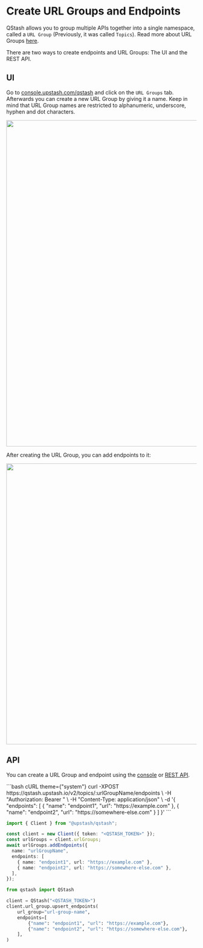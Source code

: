 # Create URL Groups and Endpoints

QStash allows you to group multiple APIs together into a single namespace,
called a `URL Group` (Previously, it was called `Topics`).
Read more about URL Groups [here](/qstash/features/url-groups).

There are two ways to create endpoints and URL Groups: The UI and the REST API.

## UI

Go to [console.upstash.com/qstash](https://console.upstash.com/qstash) and click
on the `URL Groups` tab. Afterwards you can create a new URL Group by giving it a name.
Keep in mind that URL Group names are restricted to alphanumeric, underscore, hyphen
and dot characters.

<img src="https://mintcdn.com/upstash/V1WwT580M-elE8rq/img/qstash/create_topic.png?fit=max&auto=format&n=V1WwT580M-elE8rq&q=85&s=68c281bd86e518fce7f6018d6a38160b" alt="" data-og-width="1996" width="1996" data-og-height="864" height="864" data-path="img/qstash/create_topic.png" data-optimize="true" data-opv="3" srcset="https://mintcdn.com/upstash/V1WwT580M-elE8rq/img/qstash/create_topic.png?w=280&fit=max&auto=format&n=V1WwT580M-elE8rq&q=85&s=908f1973fd926d6172c75d854193a385 280w, https://mintcdn.com/upstash/V1WwT580M-elE8rq/img/qstash/create_topic.png?w=560&fit=max&auto=format&n=V1WwT580M-elE8rq&q=85&s=80665304d01412bbf0ed3bb7590912e5 560w, https://mintcdn.com/upstash/V1WwT580M-elE8rq/img/qstash/create_topic.png?w=840&fit=max&auto=format&n=V1WwT580M-elE8rq&q=85&s=4b2ebbf61a9a38b45e55521568f53584 840w, https://mintcdn.com/upstash/V1WwT580M-elE8rq/img/qstash/create_topic.png?w=1100&fit=max&auto=format&n=V1WwT580M-elE8rq&q=85&s=3c02da12cb02666fe0c62a898432dc24 1100w, https://mintcdn.com/upstash/V1WwT580M-elE8rq/img/qstash/create_topic.png?w=1650&fit=max&auto=format&n=V1WwT580M-elE8rq&q=85&s=211dae323006945ee942903033f08cf7 1650w, https://mintcdn.com/upstash/V1WwT580M-elE8rq/img/qstash/create_topic.png?w=2500&fit=max&auto=format&n=V1WwT580M-elE8rq&q=85&s=fb00f65816c97514b4075de0484ed73c 2500w" />

After creating the URL Group, you can add endpoints to it:

<img src="https://mintcdn.com/upstash/V1WwT580M-elE8rq/img/qstash/create_endpoint.png?fit=max&auto=format&n=V1WwT580M-elE8rq&q=85&s=e40121a341fc89481d4a565d8a1b4914" alt="" data-og-width="2032" width="2032" data-og-height="744" height="744" data-path="img/qstash/create_endpoint.png" data-optimize="true" data-opv="3" srcset="https://mintcdn.com/upstash/V1WwT580M-elE8rq/img/qstash/create_endpoint.png?w=280&fit=max&auto=format&n=V1WwT580M-elE8rq&q=85&s=1e1b84f2ea55ee98c305b249ffa49be1 280w, https://mintcdn.com/upstash/V1WwT580M-elE8rq/img/qstash/create_endpoint.png?w=560&fit=max&auto=format&n=V1WwT580M-elE8rq&q=85&s=d5d2c9de6268c73dcfb24a3ac09b3516 560w, https://mintcdn.com/upstash/V1WwT580M-elE8rq/img/qstash/create_endpoint.png?w=840&fit=max&auto=format&n=V1WwT580M-elE8rq&q=85&s=69517e5abb5f8dc5f78a0710b642ddfe 840w, https://mintcdn.com/upstash/V1WwT580M-elE8rq/img/qstash/create_endpoint.png?w=1100&fit=max&auto=format&n=V1WwT580M-elE8rq&q=85&s=2bd9ce24b74e39b8cc72674c2d4e142e 1100w, https://mintcdn.com/upstash/V1WwT580M-elE8rq/img/qstash/create_endpoint.png?w=1650&fit=max&auto=format&n=V1WwT580M-elE8rq&q=85&s=f0b5a0f10b451ed0e4ba4abc5bb0b630 1650w, https://mintcdn.com/upstash/V1WwT580M-elE8rq/img/qstash/create_endpoint.png?w=2500&fit=max&auto=format&n=V1WwT580M-elE8rq&q=85&s=fffde447eba91eedb319aa1f74c2b41b 2500w" />

## API

You can create a URL Group and endpoint using the [console](https://console.upstash.com/qstash) or [REST API](/qstash/api/url-groups/add-endpoint).

<CodeGroup>
  ```bash cURL theme={"system"}
  curl -XPOST https://qstash.upstash.io/v2/topics/:urlGroupName/endpoints \
    -H "Authorization: Bearer <token>" \
    -H "Content-Type: application/json" \
    -d '{
      "endpoints": [
        {
          "name": "endpoint1",
          "url": "https://example.com"
        },
        {
          "name": "endpoint2",
          "url": "https://somewhere-else.com"
        }
      ]
    }'
  ```

  ```typescript Typescript theme={"system"}
  import { Client } from "@upstash/qstash";

  const client = new Client({ token: "<QSTASH_TOKEN>" });
  const urlGroups = client.urlGroups;
  await urlGroups.addEndpoints({
    name: "urlGroupName",
    endpoints: [
      { name: "endpoint1", url: "https://example.com" },
      { name: "endpoint2", url: "https://somewhere-else.com" },
    ],
  });
  ```

  ```python Python theme={"system"}
  from qstash import QStash

  client = QStash("<QSTASH_TOKEN>")
  client.url_group.upsert_endpoints(
      url_group="url-group-name",
      endpoints=[
          {"name": "endpoint1", "url": "https://example.com"},
          {"name": "endpoint2", "url": "https://somewhere-else.com"},
      ],
  )
  ```
</CodeGroup>
